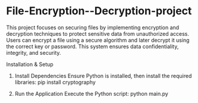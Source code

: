 # File-Encryption--Decryption-project
This project focuses on securing files by implementing encryption and decryption techniques to protect sensitive data from unauthorized access. Users can encrypt a file using a secure algorithm and later decrypt it using the correct key or password. This system ensures data confidentiality, integrity, and security.

Installation & Setup
1. Install Dependencies
Ensure Python is installed, then install the required libraries:
pip install cryptography

2. Run the Application
Execute the Python script:
python main.py



